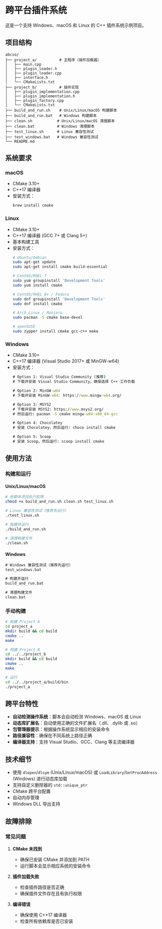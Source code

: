 # 跨平台插件系统

这是一个支持 Windows、macOS 和 Linux 的 C++ 插件系统示例项目。

## 项目结构

```
abcso/
├── project_a/          # 主程序（插件加载器）
│   ├── main.cpp
│   ├── plugin_loader.h
│   ├── plugin_loader.cpp
│   ├── interface.h
│   └── CMakeLists.txt
├── project_b/          # 插件实现
│   ├── plugin_implementation.cpp
│   ├── plugin_implementation.h
│   ├── plugin_factory.cpp
│   └── CMakeLists.txt
├── build_and_run.sh    # Unix/Linux/macOS 构建脚本
├── build_and_run.bat   # Windows 构建脚本
├── clean.sh           # Unix/Linux/macOS 清理脚本
├── clean.bat          # Windows 清理脚本
├── test_linux.sh      # Linux 兼容性测试
├── test_windows.bat   # Windows 兼容性测试
└── README.md
```

## 系统要求

### macOS
- CMake 3.10+
- C++17 编译器
- 安装方式：
  ```bash
  brew install cmake
  ```

### Linux
- CMake 3.10+
- C++17 编译器 (GCC 7+ 或 Clang 5+)
- 基本构建工具
- 安装方式：
  ```bash
  # Ubuntu/Debian
  sudo apt-get update
  sudo apt-get install cmake build-essential
  
  # CentOS/RHEL 7
  sudo yum groupinstall 'Development Tools'
  sudo yum install cmake
  
  # CentOS/RHEL 8+ / Fedora
  sudo dnf groupinstall 'Development Tools'
  sudo dnf install cmake
  
  # Arch Linux / Manjaro
  sudo pacman -S cmake base-devel
  
  # openSUSE
  sudo zypper install cmake gcc-c++ make
  ```

### Windows
- CMake 3.10+
- C++17 编译器 (Visual Studio 2017+ 或 MinGW-w64)
- 安装方式：
  ```cmd
  # Option 1: Visual Studio Community (推荐)
  # 下载并安装 Visual Studio Community，确保选择 C++ 工作负载
  
  # Option 2: MinGW-w64
  # 下载并安装 MinGW-w64: https://www.mingw-w64.org/
  
  # Option 3: MSYS2
  # 下载并安装 MSYS2: https://www.msys2.org/
  # 然后运行: pacman -S cmake mingw-w64-x86_64-gcc
  
  # Option 4: Chocolatey
  # 安装 Chocolatey，然后运行: choco install cmake
  
  # Option 5: Scoop
  # 安装 Scoop，然后运行: scoop install cmake
  ```

## 使用方法

### 构建和运行

#### Unix/Linux/macOS
```bash
# 给脚本添加执行权限
chmod +x build_and_run.sh clean.sh test_linux.sh

# Linux 兼容性测试（推荐先运行）
./test_linux.sh

# 构建并运行
./build_and_run.sh

# 清理构建文件
./clean.sh
```

#### Windows
```cmd
# Windows 兼容性测试（推荐先运行）
test_windows.bat

# 构建并运行
build_and_run.bat

# 清理构建文件
clean.bat
```

### 手动构建
```bash
# 构建 Project A
cd project_a
mkdir build && cd build
cmake ..
make

# 构建 Project B
cd ../../project_b
mkdir build && cd build
cmake ..
make

# 运行
cd ../../project_a/build/bin
./project_a
```

## 跨平台特性

- **自动检测操作系统**：脚本会自动检测 Windows、macOS 或 Linux
- **动态库扩展名**：自动使用正确的文件扩展名（.dll、.dylib 或 .so）
- **包管理器提示**：根据操作系统显示相应的安装命令
- **路径兼容性**：确保在不同系统上路径正确
- **编译器支持**：支持 Visual Studio、GCC、Clang 等主流编译器

## 技术细节

- 使用 `dlopen`/`dlsym` (Unix/Linux/macOS) 或 `LoadLibrary`/`GetProcAddress` (Windows) 进行动态库加载
- 支持自定义删除器的 `std::unique_ptr`
- CMake 跨平台配置
- 自动内存管理
- Windows DLL 导出支持

## 故障排除

### 常见问题

1. **CMake 未找到**
   - 确保已安装 CMake 并添加到 PATH
   - 运行脚本会显示相应系统的安装命令

2. **插件加载失败**
   - 检查插件路径是否正确
   - 确保插件文件存在且有执行权限

3. **编译错误**
   - 确保使用 C++17 编译器
   - 检查所有依赖库是否已安装
